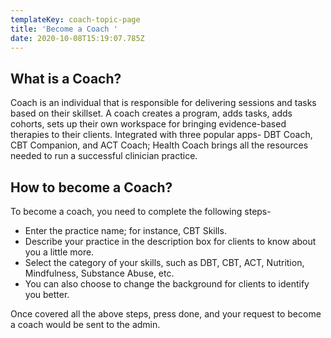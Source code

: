 ```yaml
---
templateKey: coach-topic-page
title: 'Become a Coach '
date: 2020-10-08T15:19:07.785Z
---
```

## What is a Coach?

Coach is an individual that is responsible for delivering sessions and tasks based on their skillset. A coach creates a program, adds tasks, adds cohorts, sets up their own workspace for bringing evidence-based therapies to their clients. Integrated with three popular apps- DBT Coach, CBT Companion, and ACT Coach; Health Coach brings all the resources needed to run a successful clinician practice. 

## How to become a Coach?

To become a coach, you need to complete the following steps-

* Enter the practice name; for instance, CBT Skills.
* Describe your practice in the description box for clients to know about you a little more. 
* Select the category of your skills, such as DBT, CBT, ACT, Nutrition, Mindfulness, Substance Abuse, etc.
* You can also choose to change the background for clients to identify you better. 

Once covered all the above steps, press done, and your request to become a coach would be sent to the admin.
